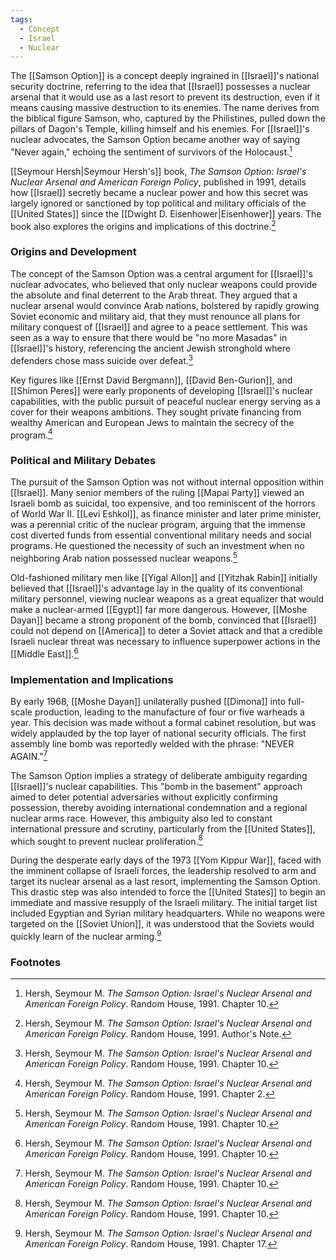 ```yaml
---
tags:
  - Concept
  - Israel
  - Nuclear
---
```

The [[Samson Option]] is a concept deeply ingrained in [[Israel]]'s national security doctrine, referring to the idea that [[Israel]] possesses a nuclear arsenal that it would use as a last resort to prevent its destruction, even if it means causing massive destruction to its enemies. The name derives from the biblical figure Samson, who, captured by the Philistines, pulled down the pillars of Dagon's Temple, killing himself and his enemies. For [[Israel]]'s nuclear advocates, the Samson Option became another way of saying "Never again," echoing the sentiment of survivors of the Holocaust.[^1]

[[Seymour Hersh|Seymour Hersh's]] book, *The Samson Option: Israel's Nuclear Arsenal and American Foreign Policy*, published in 1991, details how [[Israel]] secretly became a nuclear power and how this secret was largely ignored or sanctioned by top political and military officials of the [[United States]] since the [[Dwight D. Eisenhower|Eisenhower]] years. The book also explores the origins and implications of this doctrine.[^2]

### Origins and Development

The concept of the Samson Option was a central argument for [[Israel]]'s nuclear advocates, who believed that only nuclear weapons could provide the absolute and final deterrent to the Arab threat. They argued that a nuclear arsenal would convince Arab nations, bolstered by rapidly growing Soviet economic and military aid, that they must renounce all plans for military conquest of [[Israel]] and agree to a peace settlement. This was seen as a way to ensure that there would be "no more Masadas" in [[Israel]]'s history, referencing the ancient Jewish stronghold where defenders chose mass suicide over defeat.[^1]

Key figures like [[Ernst David Bergmann]], [[David Ben-Gurion]], and [[Shimon Peres]] were early proponents of developing [[Israel]]'s nuclear capabilities, with the public pursuit of peaceful nuclear energy serving as a cover for their weapons ambitions. They sought private financing from wealthy American and European Jews to maintain the secrecy of the program.[^3]

### Political and Military Debates

The pursuit of the Samson Option was not without internal opposition within [[Israel]]. Many senior members of the ruling [[Mapai Party]] viewed an Israeli bomb as suicidal, too expensive, and too reminiscent of the horrors of World War II. [[Levi Eshkol]], as finance minister and later prime minister, was a perennial critic of the nuclear program, arguing that the immense cost diverted funds from essential conventional military needs and social programs. He questioned the necessity of such an investment when no neighboring Arab nation possessed nuclear weapons.[^1]

Old-fashioned military men like [[Yigal Allon]] and [[Yitzhak Rabin]] initially believed that [[Israel]]'s advantage lay in the quality of its conventional military personnel, viewing nuclear weapons as a great equalizer that would make a nuclear-armed [[Egypt]] far more dangerous. However, [[Moshe Dayan]] became a strong proponent of the bomb, convinced that [[Israel]] could not depend on [[America]] to deter a Soviet attack and that a credible Israeli nuclear threat was necessary to influence superpower actions in the [[Middle East]].[^1]

### Implementation and Implications

By early 1968, [[Moshe Dayan]] unilaterally pushed [[Dimona]] into full-scale production, leading to the manufacture of four or five warheads a year. This decision was made without a formal cabinet resolution, but was widely applauded by the top layer of national security officials. The first assembly line bomb was reportedly welded with the phrase: "NEVER AGAIN."[^1]

The Samson Option implies a strategy of deliberate ambiguity regarding [[Israel]]'s nuclear capabilities. This "bomb in the basement" approach aimed to deter potential adversaries without explicitly confirming possession, thereby avoiding international condemnation and a regional nuclear arms race. However, this ambiguity also led to constant international pressure and scrutiny, particularly from the [[United States]], which sought to prevent nuclear proliferation.[^1]

During the desperate early days of the 1973 [[Yom Kippur War]], faced with the imminent collapse of Israeli forces, the leadership resolved to arm and target its nuclear arsenal as a last resort, implementing the Samson Option. This drastic step was also intended to force the [[United States]] to begin an immediate and massive resupply of the Israeli military. The initial target list included Egyptian and Syrian military headquarters. While no weapons were targeted on the [[Soviet Union]], it was understood that the Soviets would quickly learn of the nuclear arming.[^4]

### Footnotes

[^1]: Hersh, Seymour M. *The Samson Option: Israel's Nuclear Arsenal and American Foreign Policy*. Random House, 1991. Chapter 10.
[^2]: Hersh, Seymour M. *The Samson Option: Israel's Nuclear Arsenal and American Foreign Policy*. Random House, 1991. Author's Note.
[^3]: Hersh, Seymour M. *The Samson Option: Israel's Nuclear Arsenal and American Foreign Policy*. Random House, 1991. Chapter 2.
[^4]: Hersh, Seymour M. *The Samson Option: Israel's Nuclear Arsenal and American Foreign Policy*. Random House, 1991. Chapter 17.
